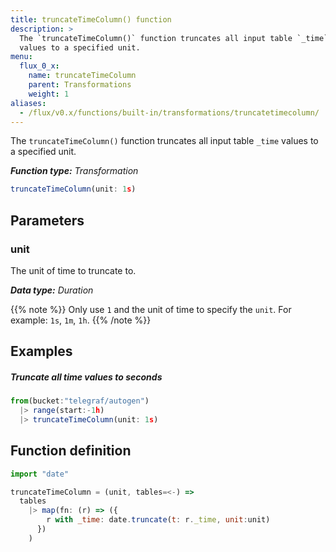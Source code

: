 ```yaml
---
title: truncateTimeColumn() function
description: >
  The `truncateTimeColumn()` function truncates all input table `_time`
  values to a specified unit.
menu:
  flux_0_x:
    name: truncateTimeColumn
    parent: Transformations
    weight: 1
aliases:
  - /flux/v0.x/functions/built-in/transformations/truncatetimecolumn/
---
```


The `truncateTimeColumn()` function truncates all input table `_time` values to a specified unit.

_**Function type:** Transformation_

```js
truncateTimeColumn(unit: 1s)
```

## Parameters

### unit
The unit of time to truncate to.

_**Data type:** Duration_

{{% note %}}
Only use `1` and the unit of time to specify the `unit`.
For example: `1s`, `1m`, `1h`.
{{% /note %}}

## Examples

##### Truncate all time values to seconds
```js
from(bucket:"telegraf/autogen")
  |> range(start:-1h)
  |> truncateTimeColumn(unit: 1s)
```

## Function definition
```js
import "date"

truncateTimeColumn = (unit, tables=<-) =>
  tables
    |> map(fn: (r) => ({
        r with _time: date.truncate(t: r._time, unit:unit)
      })
    )
```
